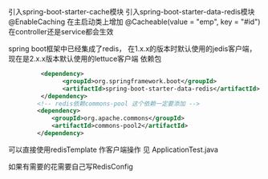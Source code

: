 引入spring-boot-starter-cache模块
引入spring-boot-starter-data-redis模块
@EnableCaching 在主启动类上增加
@Cacheable(value = "emp", key = "#id")
在controller还是service都会生效

spring boot框架中已经集成了redis，
在1.x.x的版本时默认使用的jedis客户端，
现在是2.x.x版本默认使用的lettuce客户端
依赖包
```xml
         <dependency>
               <groupId>org.springframework.boot</groupId>
               <artifactId>spring-boot-starter-data-redis</artifactId>
         </dependency>
        <!-- redis依赖commons-pool 这个依赖一定要添加 -->
        <dependency>
            <groupId>org.apache.commons</groupId>
            <artifactId>commons-pool2</artifactId>
        </dependency>
```

可以直接使用redisTemplate 作客户端操作 见 ApplicationTest.java

如果有需要的花需要自己写RedisConfig
